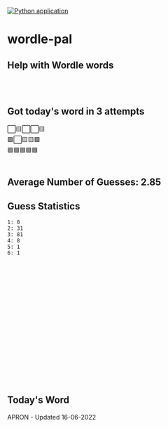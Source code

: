 [![Python application](https://github.com/schleising/wordle-pal/actions/workflows/python-app.yml/badge.svg)](https://github.com/schleising/wordle-pal/actions/workflows/python-app.yml)
# wordle-pal
## Help with Wordle words
</br>
</br>

## Got today's word in 3 attempts</br>
⬜🟨⬜⬜🟨\
🟩⬜🟨🟨🟩\
🟩🟩🟩🟩🟩\
</br>
## Average Number of Guesses: 2.85</br>
## Guess Statistics</br>
    1: 0
    2: 31
    3: 81
    4: 8
    5: 1
    6: 1
</br>
</br>
</br>
</br>
</br>
</br>
</br>
</br>
</br>
</br>
</br>
</br>
</br>
</br>
</br>
</br>

## Today's Word
APRON - Updated 16-06-2022
